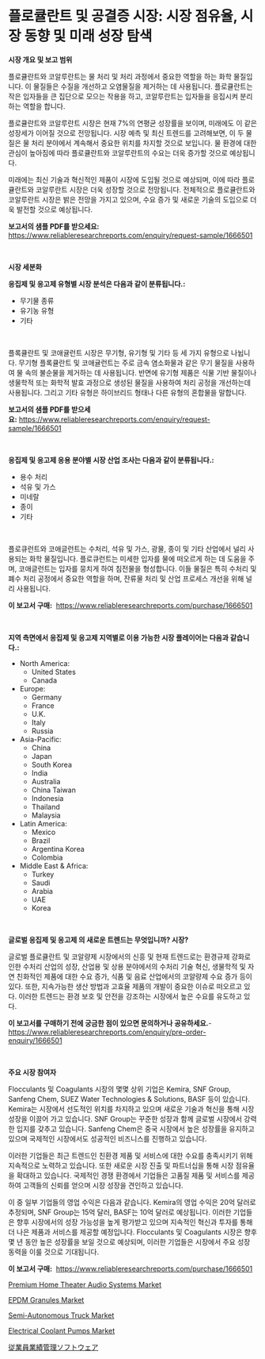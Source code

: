 <p><h1>플로큘란트 및 공결증 시장: 시장 점유율, 시장 동향 및 미래 성장 탐색</h1></p><p><strong>시장 개요 및 보고 범위</strong></p>
<p><p>플로큘란트와 코알루란트는 물 처리 및 처리 과정에서 중요한 역할을 하는 화학 물질입니다. 이 물질들은 수질을 개선하고 오염물질을 제거하는 데 사용됩니다. 플로큘란트는 작은 입자들을 큰 집단으로 모으는 작용을 하고, 코알루란트는 입자들을 응집시켜 분리하는 역할을 합니다.</p><p>플로큘란트와 코알루란트 시장은 현재 7%의 연평균 성장률을 보이며, 미래에도 이 같은 성장세가 이어질 것으로 전망됩니다. 시장 예측 및 최신 트렌드를 고려해보면, 이 두 물질은 물 처리 분야에서 계속해서 중요한 위치를 차지할 것으로 보입니다. 물 환경에 대한 관심이 높아짐에 따라 플로큘란트와 코알루란트의 수요는 더욱 증가할 것으로 예상됩니다.</p><p>미래에는 최신 기술과 혁신적인 제품이 시장에 도입될 것으로 예상되며, 이에 따라 플로큘란트와 코알루란트 시장은 더욱 성장할 것으로 전망됩니다. 전체적으로 플로큘란트와 코알루란트 시장은 밝은 전망을 가지고 있으며, 수요 증가 및 새로운 기술의 도입으로 더욱 발전할 것으로 예상됩니다.</p></p>
<p><strong>보고서의 샘플 PDF를 받으세요:</strong> <a href="https://www.reliableresearchreports.com/enquiry/request-sample/1666501">https://www.reliableresearchreports.com/enquiry/request-sample/1666501</a></p>
<p>&nbsp;</p>
<p><strong>시장 세분화</strong></p>
<p><strong>응집제 및 응고제 유형별 시장 분석은 다음과 같이 분류됩니다.:</strong></p>
<p><ul><li>무기물 종류</li><li>유기농 유형</li><li>기타</li></ul></p>
<p>&nbsp;</p>
<p><p>플록큘란트 및 코애귤런트 시장은 무기형, 유기형 및 기타 등 세 가지 유형으로 나뉩니다. 무기형 플록큘란트 및 코애귤런트는 주로 금속 염소화물과 같은 무기 물질을 사용하여 물 속의 불순물을 제거하는 데 사용됩니다. 반면에 유기형 제품은 식물 기반 물질이나 생물학적 또는 화학적 발효 과정으로 생성된 물질을 사용하여 처리 공정을 개선하는데 사용됩니다. 그리고 기타 유형은 하이브리드 형태나 다른 유형의 혼합물을 말합니다.</p></p>
<p><strong>보고서의 샘플 PDF를 받으세요:</strong>&nbsp;<a href="https://www.reliableresearchreports.com/enquiry/request-sample/1666501">https://www.reliableresearchreports.com/enquiry/request-sample/1666501</a></p>
<p>&nbsp;</p>
<p><strong> 응집제 및 응고제 응용 분야별 시장 산업 조사는 다음과 같이 분류됩니다.:</strong></p>
<p><ul><li>용수 처리</li><li>석유 및 가스</li><li>미네랄</li><li>종이</li><li>기타</li></ul></p>
<p>&nbsp;</p>
<p><p>플로큐런트와 코애글런트는 수처리, 석유 및 가스, 광물, 종이 및 기타 산업에서 널리 사용되는 화학 물질입니다. 플로큐런트는 미세한 입자를 물에 떠오르게 하는 데 도움을 주며, 코애글런트는 입자를 뭉치게 하여 침전물을 형성합니다. 이들 물질은 특히 수처리 및 폐수 처리 공정에서 중요한 역할을 하며, 잔류물 처리 및 산업 프로세스 개선을 위해 널리 사용됩니다.</p></p>
<p><strong>이 보고서 구매:</strong>&nbsp; <a href="https://www.reliableresearchreports.com/purchase/1666501">https://www.reliableresearchreports.com/purchase/1666501</a></p>
<p>&nbsp;</p>
<p><strong>지역 측면에서 응집제 및 응고제 지역별로 이용 가능한 시장 플레이어는 다음과 같습니다.:</strong></p>
<p><ul>
    <li>
        North America:
        <ul>
            <li>United States</li>
            <li>Canada</li>
        </ul>
    </li>
    <li>
        Europe:
        <ul>
            <li>Germany</li>
            <li>France</li>
            <li>U.K.</li>
            <li>Italy</li>
            <li>Russia</li>
        </ul>
    </li>
    <li>
        Asia-Pacific:
        <ul>
            <li>China</li>
            <li>Japan</li>
            <li>South Korea</li>
            <li>India</li>
            <li>Australia</li>
            <li>China Taiwan</li>
            <li>Indonesia</li>
            <li>Thailand</li>
            <li>Malaysia</li>
        </ul>
    </li>
    <li>
        Latin America:
        <ul>
            <li>Mexico</li>
            <li>Brazil</li>
            <li>Argentina Korea</li>
            <li>Colombia</li>
        </ul>
    </li>
    <li>
        Middle East & Africa:
        <ul>
            <li>Turkey</li>
            <li>Saudi</li>
            <li>Arabia</li>
            <li>UAE</li>
            <li>Korea</li>
        </ul>
    </li>
    </ul></p>
<p>&nbsp;</p>
<p><strong>글로벌 응집제 및 응고제 의 새로운 트렌드는 무엇입니까? 시장?</strong></p>
<p><p>글로벌 플로큘란트 및 코알량제 시장에서의 신흥 및 현재 트렌드로는 환경규제 강화로 인한 수처리 산업의 성장, 산업용 및 상용 분야에서의 수처리 기술 혁신, 생물학적 및 자연 친화적인 제품에 대한 수요 증가, 식품 및 음료 산업에서의 코알량제 수요 증가 등이 있다. 또한, 지속가능한 생산 방법과 고효율 제품의 개발이 중요한 이슈로 떠오르고 있다. 이러한 트렌드는 환경 보호 및 안전을 강조하는 시장에서 높은 수요를 유도하고 있다.</p></p>
<p><strong>이 보고서를 구매하기 전에 궁금한 점이 있으면 문의하거나 공유하세요.</strong>- <a href="https://www.reliableresearchreports.com/enquiry/pre-order-enquiry/1666501">https://www.reliableresearchreports.com/enquiry/pre-order-enquiry/1666501</a></p>
<p>&nbsp;</p>
<p><strong>주요 시장 참여자</strong></p>
<p><p>Flocculants 및 Coagulants 시장의 몇몇 상위 기업은 Kemira, SNF Group, Sanfeng Chem, SUEZ Water Technologies & Solutions, BASF 등이 있습니다. Kemira는 시장에서 선도적인 위치를 차지하고 있으며 새로운 기술과 혁신을 통해 시장 성장을 이끌어 가고 있습니다. SNF Group는 꾸준한 성장과 함께 글로벌 시장에서 강력한 입지를 갖추고 있습니다. Sanfeng Chem은 중국 시장에서 높은 성장률을 유지하고 있으며 국제적인 시장에서도 성공적인 비즈니스를 진행하고 있습니다.</p><p>이러한 기업들은 최근 트렌드인 친환경 제품 및 서비스에 대한 수요를 충족시키기 위해 지속적으로 노력하고 있습니다. 또한 새로운 시장 진출 및 파트너십을 통해 시장 점유율을 확대하고 있습니다. 국제적인 경쟁 환경에서 기업들은 고품질 제품 및 서비스를 제공하여 고객들의 신뢰를 얻으며 시장 성장을 견인하고 있습니다.</p><p>이 중 일부 기업들의 영업 수익은 다음과 같습니다. Kemira의 영업 수익은 20억 달러로 추정되며, SNF Group는 15억 달러, BASF는 10억 달러로 예상됩니다. 이러한 기업들은 향후 시장에서의 성장 가능성을 높게 평가받고 있으며 지속적인 혁신과 투자를 통해 더 나은 제품과 서비스를 제공할 예정입니다. Flocculants 및 Coagulants 시장은 향후 몇 년 동안 높은 성장률을 보일 것으로 예상되며, 이러한 기업들은 시장에서 주요 성장 동력을 이룰 것으로 기대됩니다.</p></p>
<p><strong>이 보고서 구매:</strong>&nbsp;&nbsp;<a href="https://www.reliableresearchreports.com/purchase/1666501">https://www.reliableresearchreports.com/purchase/1666501</a></p>
<p><p><a href="https://github.com/yoshih12/Market-Research-Report-List-2/blob/main/premium-home-theater-audio-systems-market.md">Premium Home Theater Audio Systems Market</a></p><p><a href="https://automatic-knee-4c7.notion.site/EPDM-Granules-Market-Offer-Valuable-Insights-into-Market-Size-Market-Share-Market-Trends-and-Proj-7e05ec1b45af4f94bcb55ce72b50a362">EPDM Granules Market</a></p><p><a href="https://issuu.com/reportprime-2/docs/semi-autonomous-truck-market-size-2030.pptx">Semi-Autonomous Truck Market</a></p><p><a href="https://issuu.com/reportprime-2/docs/electrical-coolant-pumps-market-size-2030.pptx">Electrical Coolant Pumps Market</a></p><p><a href="https://medium.com/@eleanorardy655/%E5%BE%93%E6%A5%AD%E5%93%A1%E3%81%AE%E3%83%91%E3%83%95%E3%82%A9%E3%83%BC%E3%83%9E%E3%83%B3%E3%82%B9%E7%AE%A1%E7%90%86%E3%82%BD%E3%83%95%E3%83%88%E3%82%A6%E3%82%A7%E3%82%A2%E5%B8%82%E5%A0%B4%E3%81%AE%E3%83%88%E3%83%AC%E3%83%B3%E3%83%89%E3%81%A8%E5%B8%82%E5%A0%B4%E5%88%86%E6%9E%90%E3%81%AF-2024%E5%B9%B4%E3%81%8B%E3%82%892031%E5%B9%B4%E3%81%BE%E3%81%A7%E3%81%AE%E6%9C%9F%E9%96%93%E3%81%AB%E4%BA%88%E6%B8%AC%E3%81%95%E3%82%8C%E3%81%A6%E3%81%84%E3%81%BE%E3%81%99-7aaf2541267e">従業員業績管理ソフトウェア</a></p></p>
